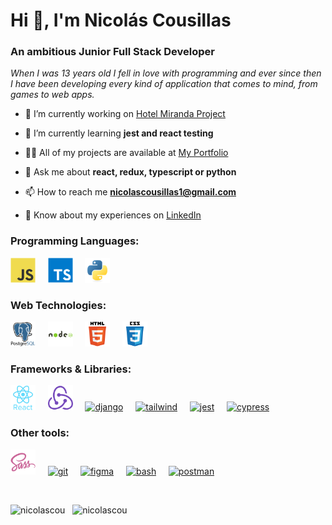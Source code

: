 # Hi 👋, I'm Nicolás Cousillas

### An ambitious Junior Full Stack Developer

_When I was 13 years old I fell in love with programming and ever since then I have been developing every kind of application that comes to mind, from games to web apps._
  
- 🔭 I’m currently working on [Hotel Miranda Project](https://nicolascou.github.io/hotel-miranda-dashboard/)

- 🌱 I’m currently learning **jest and react testing**

- 👨‍💻 All of my projects are available at [My Portfolio](here) 

- 💬 Ask me about **react, redux, typescript or python**

- 📫 How to reach me **nicolascousillas1@gmail.com**

- 📄 Know about my experiences on [LinkedIn](https://linkedin.com/in/nicolás-cousillas-cadena-b00a7824a/)


### Programming Languages:

[<img src="https://raw.githubusercontent.com/devicons/devicon/master/icons/javascript/javascript-original.svg" alt="javascript" width="40" height="40"/>](https://developer.mozilla.org/en-US/docs/Web/JavaScript) &nbsp;  &nbsp; [<img src="https://raw.githubusercontent.com/devicons/devicon/master/icons/typescript/typescript-original.svg" alt="typescript" width="40" height="40"/>](https://www.typescriptlang.org/) &nbsp;  &nbsp; [<img src="https://raw.githubusercontent.com/devicons/devicon/master/icons/python/python-original.svg" alt="python" width="40" height="40"/>](https://www.python.org)

### Web Technologies:
  
[<img src="https://raw.githubusercontent.com/devicons/devicon/master/icons/postgresql/postgresql-original-wordmark.svg" alt="postgresql" width="40" height="40"/>](https://www.postgresql.org) &nbsp;  &nbsp; [<img src="https://raw.githubusercontent.com/devicons/devicon/master/icons/nodejs/nodejs-original-wordmark.svg" alt="nodejs" width="40" height="40"/>](https://nodejs.org) &nbsp;  &nbsp; [<img src="https://raw.githubusercontent.com/devicons/devicon/master/icons/html5/html5-original-wordmark.svg" alt="html5" width="40" height="40"/>](https://www.w3.org/html/) &nbsp;  &nbsp; [<img src="https://raw.githubusercontent.com/devicons/devicon/master/icons/css3/css3-original-wordmark.svg" alt="css3" width="40" height="40"/>](https://www.w3schools.com/css/) 

### Frameworks & Libraries:

[<img src="https://raw.githubusercontent.com/devicons/devicon/master/icons/react/react-original-wordmark.svg" alt="react" width="40" height="40"/>](https://reactjs.org/) &nbsp;  &nbsp; [<img src="https://raw.githubusercontent.com/devicons/devicon/master/icons/redux/redux-original.svg" alt="redux" width="40" height="40"/>](https://redux.js.org) &nbsp;  &nbsp; [<img src="https://cdn.worldvectorlogo.com/logos/django.svg" alt="django" width="40" height="40"/>](https://www.djangoproject.com/) &nbsp;  &nbsp; [<img src="https://www.vectorlogo.zone/logos/tailwindcss/tailwindcss-icon.svg" alt="tailwind" width="40" height="40"/>](https://tailwindcss.com/) &nbsp;  &nbsp; [<img src="https://www.vectorlogo.zone/logos/jestjsio/jestjsio-icon.svg" alt="jest" width="40" height="40"/>](https://jestjs.io) &nbsp;  &nbsp; [<img src="https://raw.githubusercontent.com/simple-icons/simple-icons/6e46ec1fc23b60c8fd0d2f2ff46db82e16dbd75f/icons/cypress.svg" alt="cypress" width="40" height="40"/>](https://www.cypress.io) 

### Other tools:

[<img src="https://raw.githubusercontent.com/devicons/devicon/master/icons/sass/sass-original.svg" alt="sass" width="40" height="40"/>](https://sass-lang.com) &nbsp;  &nbsp; [<img src="https://www.vectorlogo.zone/logos/git-scm/git-scm-icon.svg" alt="git" width="40" height="40"/>](https://git-scm.com/) &nbsp;  &nbsp; [<img src="https://www.vectorlogo.zone/logos/figma/figma-icon.svg" alt="figma" width="40" height="40"/>](https://www.figma.com/) &nbsp;  &nbsp; [<img src="https://www.vectorlogo.zone/logos/gnu_bash/gnu_bash-icon.svg" alt="bash" width="40" height="40"/>](https://www.gnu.org/software/bash/) &nbsp;  &nbsp; [<img src="https://www.vectorlogo.zone/logos/getpostman/getpostman-icon.svg" alt="postman" width="40" height="40"/>](https://postman.com) 

<br>

![nicolascou](https://github-readme-stats.vercel.app/api/top-langs?username=nicolascou&show_icons=true&locale=en) &nbsp; ![nicolascou](https://github-readme-stats.vercel.app/api?username=nicolascou&show_icons=true&locale=en)
